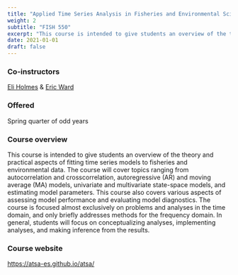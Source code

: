 ```yaml
---
title: "Applied Time Series Analysis in Fisheries and Environmental Sciences"
weight: 2
subtitle: "FISH 550"
excerpt: "This course is intended to give students an overview of the theory and practical aspects of fitting time series models to fisheries and environmental data. The course covers topics ranging from autocorrelation and crosscorrelation, autoregressive (AR) and moving average (MA) models, univariate and multivariate state-space models, and estimating model parameters. Co-taught with Eli Holmes (NOAA) and Eric Ward (NOAA)."
date: 2021-01-01
draft: false
---
```


### Co-instructors

[Eli Holmes](https://eeholmes.github.io/) & [Eric Ward](https://ericward-noaa.github.io/)

### Offered

Spring quarter of odd years

### Course overview

This course is intended to give students an overview of the theory and practical aspects of fitting time series models to fisheries and environmental data. The course will cover topics ranging from autocorrelation and crosscorrelation, autoregressive (AR) and moving average (MA) models, univariate and multivariate state-space models, and estimating model parameters. This course also covers various aspects of assessing model performance and evaluating model diagnostics. The course is focused almost exclusively on problems and analyses in the time domain, and only briefly addresses methods for the frequency domain. In general, students will focus on conceptualizing analyses, implementing analyses, and making inference from the results.

### Course website

https://atsa-es.github.io/atsa/
